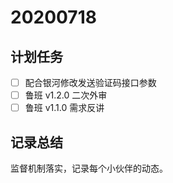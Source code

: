 # 20200718

## 计划任务

- [ ] 配合银河修改发送验证码接口参数
- [ ] 鲁班 v1.2.0 二次外审
- [ ] 鲁班 v1.1.0 需求反讲

## 记录总结

监督机制落实，记录每个小伙伴的动态。
